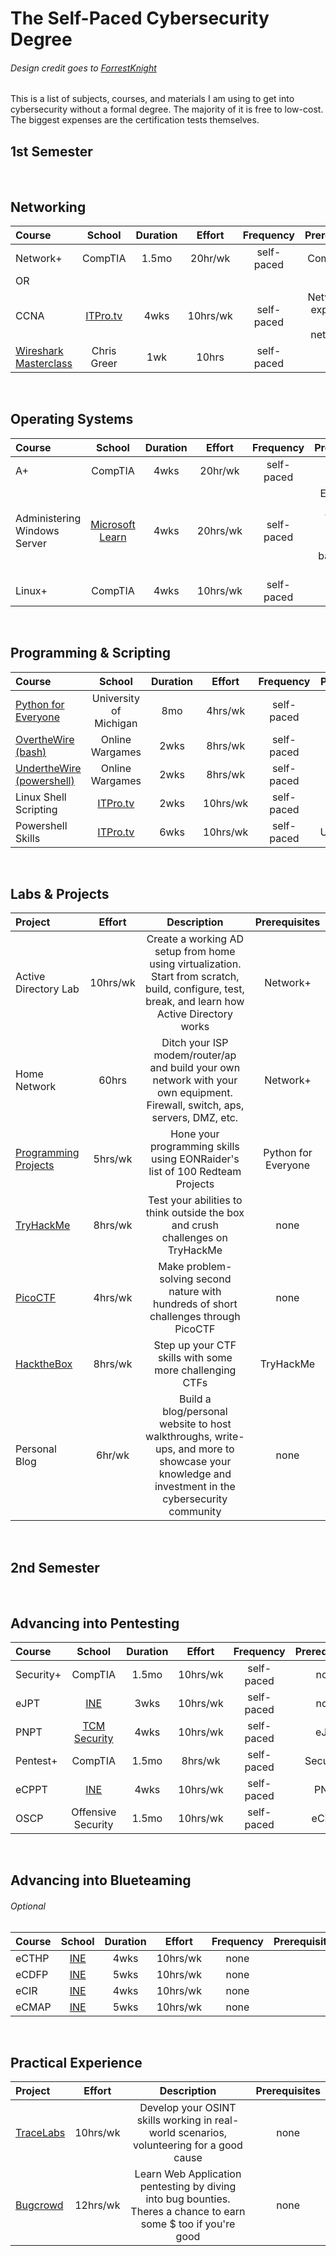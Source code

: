 # The Self-Paced Cybersecurity Degree
###### Design credit goes to [ForrestKnight](https://github.com/ForrestKnight)

This is a list of subjects, courses, and materials I am using to get into cybersecurity without a formal degree. The majority of it is free to low-cost. The biggest expenses are the certification tests themselves.


## 1st Semester

&nbsp;

## Networking

Course | School | Duration | Effort | Frequency | Prerequisites
:-- | :--: | :--: | :--: | :--: | :--:
Network+ | CompTIA | 1.5mo | 20hr/wk | self-paced | CompTIA A+
| OR |
CCNA | [ITPro.tv](https://www.itpro.tv/) | 4wks | 10hrs/wk | self-paced | Network+ or experience with networking
[Wireshark Masterclass](https://youtu.be/DAtyzE1TUlI) | Chris Greer | 1wk | 10hrs | self-paced | none


&nbsp;

## Operating Systems

Course | School | Duration | Effort | Frequency | Prerequisites
:-- | :--: | :--: | :--: | :--: | :--:
A+ | CompTIA | 4wks | 20hr/wk | self-paced | none
Administering Windows Server | [Microsoft Learn](https://learn.microsoft.com/en-us/training/courses/az-800t00) | 4wks | 20hrs/wk | self-paced | Experience with Windows Server (projects, basic setup, etc)
Linux+ | CompTIA | 4wks | 10hrs/wk | self-paced | none

&nbsp;

## Programming & Scripting

Course | School | Duration | Effort | Frequency | Prerequisites
:-- | :--: | :--: | :--: | :--: | :--:
[Python for Everyone](https://www.coursera.org/specializations/python) | University of Michigan | 8mo | 4hrs/wk | self-paced | none
[OvertheWire (bash)](https://overthewire.org/wargames/) | Online Wargames | 2wks | 8hrs/wk | self-paced | none
[UndertheWire (powershell)](https://underthewire.tech/) | Online Wargames | 2wks | 8hrs/wk | self-paced | none
Linux Shell Scripting | [ITPro.tv](https://www.itpro.tv/) | 2wks | 10hrs/wk | self-paced | none
Powershell Skills | [ITPro.tv](https://www.itpro.tv/) | 6wks | 10hrs/wk | self-paced | UndertheWire

&nbsp;

## Labs & Projects

Project | Effort | Description | Prerequisites
:-- | :--: | :--: | :--:
Active Directory Lab | 10hrs/wk | Create a working AD setup from home using virtualization. Start from scratch, build, configure, test, break, and learn how Active Directory works | Network+
Home Network | 60hrs | Ditch your ISP modem/router/ap and build your own network with your own equipment. Firewall, switch, aps, servers, DMZ, etc. | Network+
[Programming Projects](https://github.com/EONRaider/100-redteam-projects) | 5hrs/wk | Hone your programming skills using EONRaider's list of 100 Redteam Projects | Python for Everyone
[TryHackMe](https://tryhackme.com/) | 8hrs/wk | Test your abilities to think outside the box and crush challenges on TryHackMe | none
[PicoCTF](https://picoctf.org/) | 4hrs/wk | Make problem-solving second nature with hundreds of short challenges through PicoCTF | none
[HacktheBox](https://www.hackthebox.com/) | 8hrs/wk | Step up your CTF skills with some more challenging CTFs | TryHackMe
Personal Blog | 6hr/wk | Build a blog/personal website to host walkthroughs, write-ups, and more to showcase your knowledge and investment in the cybersecurity community | none

&nbsp;

## 2nd Semester

&nbsp;

## Advancing into Pentesting

Course | School | Duration | Effort | Frequency | Prerequisites
:-- | :--: | :--: | :--: | :--: | :--:
Security+ | CompTIA | 1.5mo | 10hrs/wk | self-paced | none
eJPT | [INE](https://ine.com/) | 3wks | 10hrs/wk | self-paced | none
PNPT | [TCM Security](https://certifications.tcm-sec.com/) | 4wks | 10hrs/wk | self-paced | eJPT
Pentest+ | CompTIA | 1.5mo | 8hrs/wk | self-paced | Security+
eCPPT | [INE](https://ine.com/) | 4wks | 10hrs/wk | self-paced | PNPT
OSCP | Offensive Security | 1.5mo | 10hrs/wk | self-paced | eCPPT

&nbsp;
&nbsp;


## Advancing into Blueteaming
###### Optional

Course | School | Duration | Effort | Frequency | Prerequisites
:-- | :--: | :--: | :--: | :--: | :--:
eCTHP | [INE](https://ine.com/) | 4wks | 10hrs/wk | none
eCDFP | [INE](https://ine.com/) | 5wks | 10hrs/wk | none
eCIR | [INE](https://ine.com/) | 4wks | 10hrs/wk | none
eCMAP | [INE](https://ine.com/) | 5wks | 10hrs/wk | none

&nbsp;

## Practical Experience

Project | Effort | Description | Prerequisites
:-- | :--: | :--: | :--:
[TraceLabs](https://www.tracelabs.org/) | 10hrs/wk | Develop your OSINT skills working in real-world scenarios, volunteering for a good cause | none
[Bugcrowd](https://www.bugcrowd.com/) | 12hrs/wk | Learn Web Application pentesting by diving into bug bounties. Theres a chance to earn some $ too if you're good | none